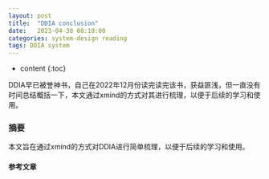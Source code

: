 ```yaml
---
layout: post
title:  "DDIA conclusion"
date:   2023-04-30 08:10:00
categories: system-design reading
tags: DDIA system
---
```


* content
{:toc}

DDIA早已被誉神书，自己在2022年12月份读完读完该书，获益匪浅，但一直没有时间总结概括一下，本文通过xmind的方式对其进行梳理，以便于后续的学习和使用。





### 摘要

本文旨在通过xmind的方式对DDIA进行简单梳理，以便于后续的学习和使用。

#### 参考文章
